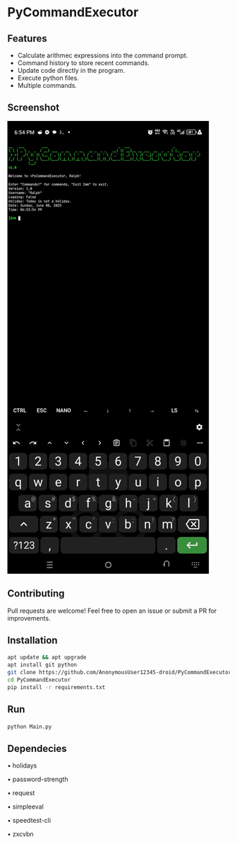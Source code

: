 # PyCommandExecutor

## Features

- Calculate arithmec expressions into the command prompt.
- Command history to store recent commands.
- Update code directly in the program.
- Execute python files.
- Multiple commands.

## Screenshot

![](Screenshot_20250608-185417.jpg)

## Contributing

Pull requests are welcome! Feel free to open an issue or submit a PR for improvements.

## Installation

```bash
apt update && apt upgrade
apt install git python
git clone https://github.com/AnonymousUser12345-droid/PyCommandExecutor
cd PyCommandExecutor
pip install -r requirements.txt
```

## Run

```bash
python Main.py
```

## Dependecies

• holidays

• password-strength

• request

• simpleeval

• speedtest-cli

• zxcvbn
